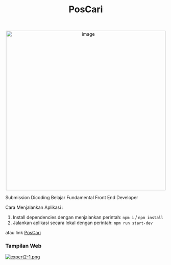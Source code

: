 ## <h1 align="center">PosCari</h1>

<br>
  <p align="center">
  <a><img src="https://i.giphy.com/media/f3iwJFOVOwuy7K6FFw/giphy.webp" alt="image" width="500"></a>
<br>

Submission Dicoding Belajar Fundamental Front End Developer

Cara Menjalankan Aplikasi :
1. Install dependencies dengan menjalankan perintah: `npm i` / `npm install`
2. Jalankan aplikasi secara lokal dengan perintah: `npm run start-dev`

atau link [PosCari](https://pos-carii-hyugenk.vercel.app/)

### Tampilan Web
[![expert2-1.png](https://i.postimg.cc/ht5SPqxf/poscari.png)](https://postimg.cc/87L8t9ZS)


